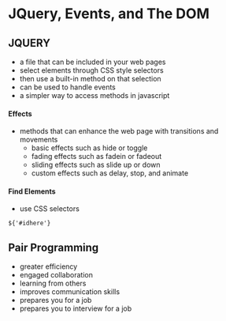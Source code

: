 # JQuery, Events, and The DOM

## JQUERY
- a file that can be included in your web pages
- select elements through CSS style selectors
- then use a built-in method on that selection
- can be used to handle events
- a simpler way to access methods in javascript

#### Effects
- methods that can enhance the web page with transitions and movements 
  - basic effects such as hide or toggle
  - fading effects such as fadein or fadeout
  - sliding effects such as slide up or down
  - custom effects such as delay, stop, and animate

#### Find Elements
- use CSS selectors

`${'#idhere'}`

## Pair Programming
- greater efficiency
- engaged collaboration
- learning from others
- improves communication skills
- prepares you for a job
- prepares you to interview for a job

